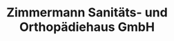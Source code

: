 ---
title: "Zimmermann Sanitäts- und Orthopädiehaus GmbH"
url: /straubing/zimmermann-sanitaets-und-orthopaediehaus-gmbh/
shop: Sanitätshaus
---